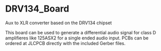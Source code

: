 # DRV134_Board
Aux to XLR converter based on the DRV134 chipset

This board can be used to generate a differential audio signal for class D amplifieres like 125ASX2 for a single ended audio input.
PCBs can be ordered at JLCPCB directly with the included Gerber files. 
